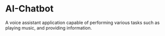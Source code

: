 # AI-Chatbot
A voice assistant application capable of performing various tasks such as playing music, and providing information.

